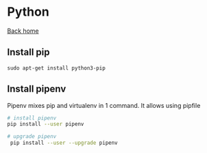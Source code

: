 # Python

[Back home](README.md)

## Install pip

```
sudo apt-get install python3-pip
```


## Install pipenv 

Pipenv mixes pip and virtualenv in 1 command. It allows using pipfile

```bash
# install pipenv
pip install --user pipenv

# upgrade pipenv
 pip install --user --upgrade pipenv
```
